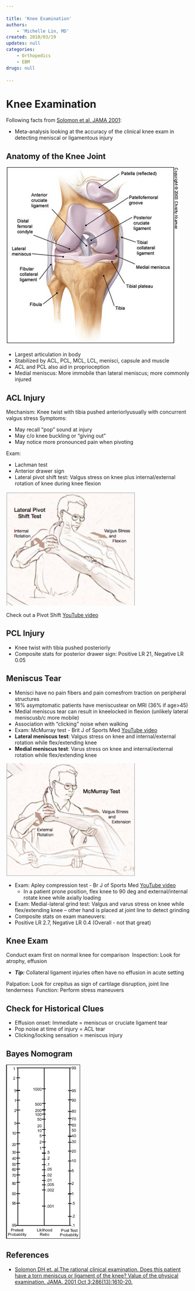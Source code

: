 ```yaml
---

title: 'Knee Examination'
authors:
    - 'Michelle Lin, MD'
created: 2010/03/19
updates: null
categories:
    - Orthopedics
    - EBM
drugs: null

---
```




# Knee Examination

Following facts from [Solomon et al, JAMA 2001](http://www.ncbi.nlm.nih.gov/pubmed/?term=11585485):

-   Meta-analysis looking at the accuracy of the clinical knee exam in detecting meniscal or ligamentous injury

## Anatomy of the Knee Joint

![](image-1.png)

-   Largest articulation in body
-   Stabilized by ACL, PCL, MCL, LCL, menisci, capsule and muscle
-   ACL and PCL also aid in proprioception
-   Medial meniscus: More immobile than lateral meniscus; more commonly injured 

## ACL Injury

Mechanism: Knee twist with tibia pushed anteriorlyusually with concurrent valgus stress
Symptoms: 
-   May recall “pop” sound at injury
-   May c/o knee buckling or “giving out”
-   May notice more pronounced pain when pivoting

Exam: 
-   Lachman test 
-   Anterior drawer sign
-   Lateral pivot shift test: Valgus stress on knee plus internal/external rotation of knee during knee flexion

![](image-2.png)

Check out a Pivot Shift [YouTube video](http://www.youtube.com/watch?v=ZWEGB0ToXZo)

## PCL Injury

-   Knee twist with tibia pushed posteriorly
-   Composite stats for posterior drawer sign: Positive LR 21, Negative LR 0.05 

## Meniscus Tear

-   Menisci have no pain fibers and pain comesfrom traction on peripheral structures
-   16% asymptomatic patients have meniscustear on MRI (36% if age&gt;45)
-   Medial meniscus tear can result in kneelocked in flexion (unlikely lateral meniscusb/c more mobile)
-   Association with “clicking” noise when walking 
-   Exam: McMurray test - Brit J of Sports Med [YouTube video](http://www.youtube.com/watch?v=fkt1TOn1UfI)
  - **Lateral meniscus test**: Valgus stress on knee and internal/external rotation while&nbsp;flex/extending knee
  - **Medial meniscus test**: Varus stress on knee and internal/external rotation while flex/extending knee

![](image-3.png)
- Exam: Apley compression test - Br J of Sports Med [YouTube video](http://www.youtube.com/watch?v=w57I1cYXlCA)
  - In a patient prone position, flex knee to 90 deg and&nbsp;external/internal rotate knee while axially loading
- Exam: Medial-lateral grind test: Valgus and varus stress on knee while flex/extending knee – other hand is placed at joint line to detect grinding
- Composite stats on exam maneuvers: 
- Positive LR 2.7, Negative LR 0.4 (Overall - not that great) 

## Knee Exam

Conduct exam first on normal knee for comparison 
Inspection: Look for atrophy, effusion
-   ***Tip:*** Collateral ligament injuries often have no effusion in acute setting

Palpation: Look for crepitus as sign of cartilage disruption, joint line tenderness 
Function: Perform stress maneuvers

## Check for Historical Clues

-   Effusion onset: Immediate = meniscus or cruciate ligament tear
-   Pop noise at time of injury = ACL tear
-   Clicking/locking sensation = meniscus injury

## Bayes Nomogram

![](image-4.png)

## References

-   [Solomon DH et. al.The rational clinical examination. Does this patient have a torn meniscus or ligament of the knee? Value of the physical examination. JAMA. 2001 Oct 3;286(13):1610-20.](http://www.ncbi.nlm.nih.gov/pubmed/?term=11585485)
